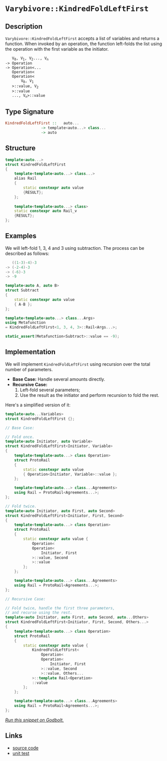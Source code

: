 <!-- Copyright 2024 Feng Mofan
SPDX-License-Identifier: Apache-2.0 -->

# `Varybivore::KindredFoldLeftFirst`

## Description

`Varybivore::KindredFoldLeftFirst` accepts a list of variables and returns a function.
When invoked by an operation, the function left-folds the list using the operation with the first variable as the initiator.

<pre><code>   V<sub>0</sub>, V<sub>1</sub>, V<sub>2</sub>..., V<sub>n</sub>
-> Operation
-> Operation&lt;...
   Operation&lt;
   Operation&lt;
       V<sub>0</sub>, V<sub>1</sub>
   &gt;::value, V<sub>2</sub>
   &gt;::value
   ..., V<sub>n</sub>&gt;::value</code></pre>

## Type Signature

```Haskell
KindredFoldLeftFirst ::   auto...
                -> template<auto...> class...
                -> auto
```

## Structure

```C++
template<auto...>
struct KindredFoldLeftFirst
{
    template<template<auto...> class...>
    alias Rail
    {
        static constexpr auto value
        {RESULT};
    };
        
    template<template<auto...> class>
    static constexpr auto Rail_v 
    {RESULT};
};
```

## Examples

We will left-fold 1, 3, 4 and 3 using subtraction.
The process can be described as follows:

```C++
   ((1-3)-4)-3
-> (-2-4)-3
-> (-6)-3
-> -9
```

```C++
template<auto A, auto B>
struct Subtract
{
    static constexpr auto value
    { A-B };
};

template<template<auto...> class...Args>
using Metafunction 
= KindredFoldLeftFirst<1, 3, 4, 3>::Rail<Args...>;

static_assert(Metafunction<Subtract>::value == -9);
```

## Implementation

We will implement `KindredFoldLeftFirst` using recursion over the total number of parameters.

- **Base Case:** Handle several amounts directly.
- **Recursive Case:**
  1. Left-fold several parameters;
  2. Use the result as the initiator and perform recursion to fold the rest.

Here's a simplified version of it:

```C++
template<auto...Variables>
struct KindredFoldLeftFirst {};

// Base Case:

// Fold once.
template<auto Initiator, auto Variable>
struct KindredFoldLeftFirst<Initiator, Variable>
{
    template<template<auto...> class Operation>
    struct ProtoRail
    {
        static constexpr auto value 
        { Operation<Initiator, Variable>::value };
    };

    template<template<auto...> class...Agreements>
    using Rail = ProtoRail<Agreements...>;
};

// Fold twice.
template<auto Initiator, auto First, auto Second>
struct KindredFoldLeftFirst<Initiator, First, Second>
{
    template<template<auto...> class Operation>
    struct ProtoRail
    {
        static constexpr auto value {
            Operation<
            Operation<
                Initiator, First
            >::value, Second
            >::value
        };
    };

    template<template<auto...> class...Agreements>
    using Rail = ProtoRail<Agreements...>;
};

// Recursive Case:

// Fold twice, handle the first three parameters,
// and recurse using the rest.
template<auto Initiator, auto First, auto Second, auto...Others>
struct KindredFoldLeftFirst<Initiator, First, Second, Others...>
{
    template<template<auto...> class Operation>
    struct ProtoRail
    {
        static constexpr auto value {
            KindredFoldLeftFirst<
                Operation<
                Operation<
                    Initiator, First
                >::value, Second
                >::value, Others...
            >::template Rail<Operation>
            ::value
        };
    };

    template<template<auto...> class...Agreements>
    using Rail = ProtoRail<Agreements...>;
};
```

[*Run this snippet on Godbolt.*](https://godbolt.org/#z:OYLghAFBqd5QCxAYwPYBMCmBRdBLAF1QCcAaPECAMzwBtMA7AQwFtMQByARg9KtQYEAysib0QXACx8BBAKoBnTAAUAHpwAMvAFYTStJg1DIApACYAQuYukl9ZATwDKjdAGFUtAK4sGIAKxmpK4AMngMmAByPgBGmMQgABzSAA6oCoRODB7evgFBaRmOAmER0SxxCcm2mPbFDEIETMQEOT5%2BgTV1WY3NBKVRsfFJ0gpNLW15nWN9A%2BWVIwCUtqhexMjsHASYLCkG2yYAzG5MXkQAdJcAas14TDH0CkfYJhoAgmPEXg4A1ADS4XQxEw6AAYp50CFMFQCKC8MQxj8TAB2KzIgAiRys71ebwA9HifhYmEoficlCBcbiCT9wbR0D8BBtzrjtrt9pgjiczqgfgBJBiZJhEMg/U5EH43Yh3B6cw4vd6fb4Ef6A4FgiFQmFwhEELkCoUi0iS273ejPKmo3E/G0/Nl7YVytz2jlc8WoS4s%2BU/ZAGBQKH4AeRS8WFWQt71tPyVv2UxFQRAASkw6NbbSjsW8o1GZo5kD6BGNMKoUsQxTyfgA3MReTBIyPZm0ZoMh4hhgT6wWOYUkY1SmXm%2BUgEDV7x1lGYw6ZqMTrFUhs2l2OrlLg7Hd2e54%2Bv0KT1vYDAnaMAhPeVpm1eDJGH7JuhIw7on5xhOoW%2B0Ln7w9sQS7y4WqeWpOmbUoSdIMgQADueDMqyOwOmu3ISga3ZGuWEo6mMxruj8QiYGgDDoBGHwEF8vwAgR6pgVqsLwmMnaGr2tK0QQxq4fhhFnjiVoLnacGuscq5Ohuf7er6JIBsGob1EROYkcqT7xkmKbvjxGbntmubQQWDBFiWZbYaOtZItxWaNtmklttJxzqWZLZSeG1k8bZUbIXcqEYXqTlmc8w6GZgrF4QIhFeY2PkjjWnIhcZQHqbOAE4jxgkrnxy7rjym6iTue4HpgR4/jJtqXuEwA3sp96Ps%2BSmpscn65d%2BJ4ZS88VvHFwHvDSiZ4WsGSVnW5LsPO%2BKgRCdpQRsxoIIY6D0HaCB1jQuqzYePwpM0rCYNsCKkCBYoET8wLIN1dZFdeBBzftmBjCy7xJWlSFdm5jHYR5WEVmxQWvRclyBmd8SngqxGkSq5FAiCVHQjRur0ShjEvThgUEcaP1zQijWWtOtq3c6KUIcJXrYNu4l2ZZDkA7JQMKS%2Bb6xSZtmafm%2BG6aWaG8n5xkY85qoUWDmoQx5XI2ZzxPtgwAtRbZFki2LplC2Zrk9qK/Pi95Q7hWOAXsYLnNhX5SO/ajf7K02quCaV1VuJLVlk0LvkRVr0VzqpGKOy1iU406WN41uYn%2BtlX7Hv96knSVb7lZTVXvjVOV5Q1IlNcBzvNdSABUqdp%2BnGd4inac/AAKpdJ4/OnWftRnZfF4N5iHOEvpeFg95uPhGwpCeRGweyqWIbybyfbyVicYD8lCF4MQkUwDjo%2Bp9PaUz%2BkVn5NMWD8bwALRL61gEu%2B38Ee%2B7brpXHhO%2B5cbzEMAgfvMHPwALIbUwVBeAwDhZPWLUPlzoMavS1H88cXDGocY00gfiHDCtTGqZ9fz4y3oqJoeYAD64l4gEAgLfJoD8n5WTcMPUebYJ6qzZkcScj4V4AE5FhYg4MsWgnB/C8D8BwLQpBUCcDcNYaw0ZVjrHHGYQ4PBSAEE0FQ5YABrAIkhzgaEkFwZEhwND%2BA0GYAAbEoswiREj6E4JIXgLAJAaA0KQBhTCWEcF4AoEABjBGMKoaQOAsAYCIBAKsAgKQzjkEoGgXYdB4iRHWpwVQiQlEryUZIH4wBkD5ikOcMwvAQSEBIHgdAeh%2BCCBEGIdgUgZCCEUCodQ1jSC6H/hBNsKROA8GobQ%2BhQjmGcEDGcVxKpUBUB%2BAEoJISwkRJ%2BFEswPwIAeC8fQMsVcuCLF4FYrQywIBIE8SkbxZAKAQBmXMkAwApBBBoLQTa5iIAxGqTEcIzQACeZTeD7OYMQQ5gYYjaDwlY/hnj6qBgYLQY5%2BSsAxC8MAE4tBaDmO4LwLALBDDAHEG8%2BEty8C9T%2BUw4sXVtgnPIIIWo1TaB4BiG2C5HgsDVJIngXR/zSC9WIDEdImB0Q7GBaiowQjlhUAMOfK4eBMAQUkgw/hKThCiHEJkjlOS1DVMKfoYFKB2GWH0Gi8xkBlioBblkP5K8xgcXRKYSw1gzDGKJdKLAkqIDLDsBC5wEBXCTD8P/UI4RBgVGGP/QomQBAmr0La%2BocwhgJH/vq5%2BAhegTE8O0PQHr6jev6Ba%2BY1rbDjFaL6vI7qI0uqtW6vVXCNgSAqRwOhhjqkmJaYE4JoTwmRIkT0iAuB4lDN4SMsZNLlhzSYFgBIurSBiMkIcc4pDDjIkkFIswkglH6P8Eo0hmiODaNILovh5wlFcCUYkUhiQp3%2BGkf4NtSiM35JMWYixAiaW2IcVMpx9S3ELKWYM3xbBODNBYJWZEK8mCE2vFwUh5wuCSNifgEUiTkmyDSdy6QvKlD8vyboIIxSmClP%2Bam9NRjeAmLqS4s4jJmkXqvTeu9JUH1Pskb0/pszBlIl4WYUZW7rGTOmagAZ8R3GLLIzh4YSHr1iSMA%2BrgBiNlbMoLs/JZyjkIq4xcq5NyHAIoeceJ5LzqnvM%2Bd835CLAWUs2Ew/AB1HBQuqbCw68KCXhG2DQ/JqL0VHKxfJsZ0p8X8KJSSpQ5KgVGCpaAYjfB6UKEZcy1lCKOXfoyb%2B2QfK8lMKA0K6lKqrBir0zq6VsrCycAVQQJVQW1UaviFqy68A9W1ANX4I1BEHVmoInGhYNr0h2uyFG01pAnVZDy2GgNPQI3Za6OloNlW3Xhr6HVmYLQmsppWGsZNIyh2QczZwMUxBL3XtvQxtDj7n0aF6SWkUeG%2BGEfGcI0gNa62UFTSOsdj6pHIiXciWRkhu0hP/lBmppjbCbuW5M3dSBnENMo8enxfiOAXvaSwBQlZ8yVnQxyMYr7S0fv/u5rlnmsnyH/b5nQIBAEgbA%2BU/rVS121IPY0xDI33ufe%2B79x0iI%2BnUbmQtw4S3t17qe/MjxBPBkjmQCkFI8CfukPgX9ggiCMe/roGxnZeyDkXJ47zy51zblCbI4855ryFOYA%2BV8sQ0mCWyZs0Z0gimIUqfyWps4mx%2BFaeRbptFGLDmGZxSZhF5nSVWcpcVbddKmAMqZSykMbLeAg/SRILz2TIcCphwF4woqbChZS8wiLOlOB4kVSK1Vlh1XQc1Yk5LUr6ueoy8akrehzVlFdY6wr9Q6vlZKCGzP7q0tJ6DW14vgbY0F/jf62rqeY2zCr/lxNPWMkQaR8Yobb3Qkfa%2B1WHH2w8dzZIAtitRGJnVswLW4YDadNbZAGYR9hxDj%2BAUdI/RS/kTTtXR3i75jLFVsbSASQ/hW3%2BESMo0hkhSGyPbVwQBOnDjt%2Bg5wStxHU0xO38/i713lhEoyM4SQIAA%3D%3D%3D)

## Links

- [source code](../../../../conceptrodon/varybivore/kindred_fold_left_first.hpp)
- [unit test](../../../../tests/unit/metafunctions/varybivore/kindred_fold_left_first.test.hpp)
